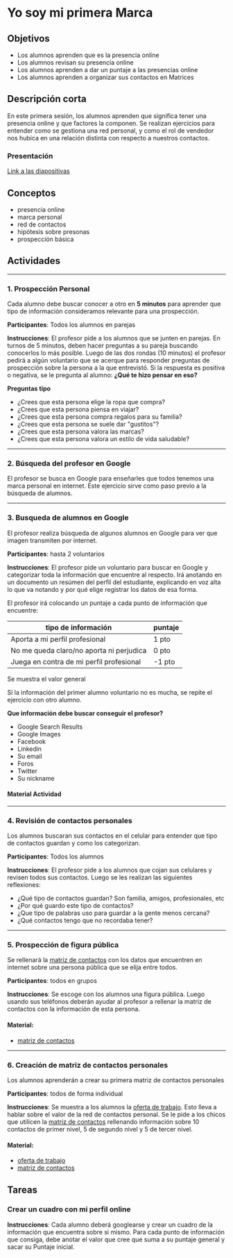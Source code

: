 # Yo soy mi primera Marca

## Objetivos

- Los alumnos aprenden que es la presencia online
- Los alumnos revisan su presencia online
- Los alumnos aprenden a dar un puntaje a las presencias online
- Los alumnos aprenden a organizar sus contactos en Matrices

## Descripción corta

En este primera sesión, los alumnos aprenden que significa tener una presencia online y que factores la componen. Se realizan ejercicios para entender como se gestiona una red personal, y como el rol de vendedor nos hubica en una relación distinta con respecto a nuestros contactos.

### Presentación

[Link a las diapositivas]()

## Conceptos

- presencia online
- marca personal
- red de contactos
- hipótesis sobre presonas
- prospección básica

## Actividades

---

### 1. Prospección Personal

Cada alumno debe buscar conocer a otro en **5 minutos** para aprender que tipo de información consideramos relevante para una prospección.

**Participantes**: Todos los alumnos en parejas

**Instrucciones**: El profesor pide a los alumnos que se junten en parejas. En turnos de 5 minutos, deben hacer preguntas a su pareja buscando conocerlos lo más posible.
Luego de las dos rondas (10 minutos) el profesor pedirá a algún voluntario que se acerque para responder preguntas de prospección sobre la persona a la que entrevistó.
Si la respuesta es positiva o negativa, se le pregunta al alumno: **¿Qué te hizo pensar en eso?**

**Preguntas tipo**

- ¿Crees que esta persona elige la ropa que compra?
- ¿Crees que esta persona piensa en viajar?
- ¿Crees que esta persona compra regalos para su familia?
- ¿Crees que esta persona se suele dar "gustitos"?
- ¿Crees que esta persona valora las marcas?
- ¿Crees que esta persona valora un estilo de vida saludable?

---

### 2. Búsqueda del profesor en Google

El profesor se busca en Google para enseñarles que todos tenemos una marca personal en internet. Este ejercicio sirve como paso previo a la búsqueda de alumnos.

---

### 3. Busqueda de alumnos en Google

El profesor realiza búsqueda de algunos alumnos en Google para
ver que imagen transmiten por internet.

**Participantes**: hasta 2 voluntarios

**Instrucciones**: El profesor pide un voluntario para buscar en Google y categorizar toda la información que encuentre al respecto. Irá anotando en un documento un resúmen del perfil del estudiante, explicando en voz alta lo que va notando y por qué elige registrar los datos de esa forma.

El profesor irá colocando un puntaje a cada punto de información que encuentre:

| tipo de información                      | puntaje |
| ---------------------------------------- | ------- |
| Aporta a mi perfil profesional           | 1 pto   |
| No me queda claro/no aporta ni perjudica | 0 pto   |
| Juega en contra de mi perfil profesional | -1 pto  |

Se muestra el valor general

Si la información del primer alumno voluntario no es mucha, se repite el ejercicio con otro alumno.

**Que información debe buscar conseguir el profesor?**

- Google Search Results
- Google Images
- Facebook
- Linkedin
- Su email
- Foros
- Twitter
- Su nickname

#### Material Actividad

---

### 4. Revisión de contactos personales

Los alumnos buscaran sus contactos en el celular para entender que tipo de contactos guardan y como los categorizan.

**Participantes**: Todos los alumnos

**Instrucciones**: El profesor pide a los alumnos que cojan sus celulares y revisen todos sus contactos. Luego se les realizan las siguientes reflexiones:

- ¿Qué tipo de contactos guardan? Son familia, amigos, profesionales, etc
- ¿Por qué guardo este tipo de contactos?
- ¿Que tipo de palabras uso para guardar a la gente menos cercana?
- ¿Qué contactos tengo que no recordaba tener?

---

### 5. Prospección de figura pública

Se rellenará la [matriz de contactos](https://drive.google.com/open?id=190eqaT24BZbsoaOe0_Ch4RtlX15QxeZAE3F7eNaSjK4) con los datos que encuentren en internet sobre una persona pública que se elija entre todos.

**Participantes**: todos en grupos

**Instrucciones**: Se escoge con los alumnos una figura pública. Luego usando sus teléfonos deberán ayudar al profesor a rellenar la matriz de contactos con la información de esta persona.

#### Material:

- [matriz de contactos](https://drive.google.com/open?id=190eqaT24BZbsoaOe0_Ch4RtlX15QxeZAE3F7eNaSjK4)

---

### 6. Creación de matriz de contactos personales

Los alumnos aprenderán a crear su primera matriz de contactos personales

**Participantes**: todos de forma individual

**Instrucciones**: Se muestra a los alumnos la [oferta de trabajo](material/perfil-vendedor.jpeg).
Esto lleva a hablar sobre el valor de la red de contactos personal.
Se le pide a los chicos que utilicen la [matriz de contactos](https://drive.google.com/open?id=190eqaT24BZbsoaOe0_Ch4RtlX15QxeZAE3F7eNaSjK4) rellenando información sobre 10 contactos de primer nivel, 5 de segundo nivel y 5 de tercer nivel.

#### Material:

- [oferta de trabajo](material/perfil-vendedor.jpeg)
- [matriz de contactos](https://drive.google.com/open?id=190eqaT24BZbsoaOe0_Ch4RtlX15QxeZAE3F7eNaSjK4)

## Tareas

### Crear un cuadro con mi perfil online

**Instrucciones**: Cada alumno deberá googlearse y crear un cuadro de la información que encuentra sobre si mismo. Para cada punto de información que consiga, debe anotar el valor que cree que suma a su puntaje general y sacar su Puntaje inicial.
